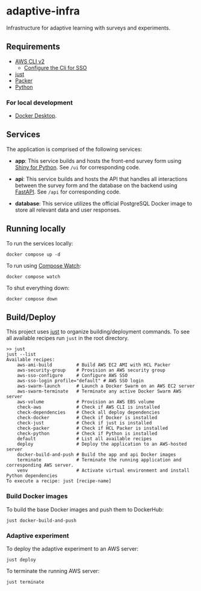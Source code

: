 # adaptive-infra
Infrastructure for adaptive learning with surveys and experiments.

## Requirements
- [AWS CLI v2](https://docs.aws.amazon.com/cli/latest/userguide/getting-started-install.html)
    - [Configure the Cli for SSO](https://docs.aws.amazon.com/cli/latest/userguide/sso-configure-profile-token.html#sso-configure-profile-token-auto-sso)
- [just](https://github.com/casey/just)
- [Packer](https://developer.hashicorp.com/packer)
- [Python](https://www.python.org/downloads/)

### For local development

- [Docker Desktop](https://docs.docker.com/desktop/).

## Services
The application is comprised of the following services:

- **app**:
    This service builds and hosts the front-end survey form using [Shiny for Python](https://shiny.posit.co/py/). See
    `/ui` for corresponding code.

- **api**:
    This service builds and hosts the API that handles all interactions
    between the survey form and the database on the backend using [FastAPI](https://fastapi.tiangolo.com/). See `/api`
    for corresponding code.

- **database**:
    This service utilizes the official PostgreSQL Docker image to store
    all relevant data and user responses.

## Running locally
To run the services locally:

```shell
docker compose up -d
```

To run using [Compose Watch](https://docs.docker.com/compose/file-watch/):
```shell
docker compose watch
```

To shut everything down:
```shell
docker compose down
```

## Build/Deploy

This project uses [just](https://github.com/casey/just) to organize building/deployment
commands. To see all available recipes run `just` in the root directory.
```shell
>> just
just --list
Available recipes:
    aws-ami-build         # Build AWS EC2 AMI with HCL Packer
    aws-security-group    # Provision an AWS security group
    aws-sso-configure     # Configure AWS SSO
    aws-sso-login profile="default" # AWS SSO login
    aws-swarm-launch      # Launch a Docker Swarm on an AWS EC2 server
    aws-swarm-terminate   # Terminate any active Docker Swarm AWS server
    aws-volume            # Provision an AWS EBS volume
    check-aws             # Check if AWS CLI is installed
    check-dependencies    # Check all deploy dependencies
    check-docker          # Check if Docker is installed
    check-just            # Check if just is installed
    check-packer          # Check if HCL Packer is installed
    check-python          # Check if Python is installed
    default               # List all available recipes
    deploy                # Deploy the application to an AWS-hosted server
    docker-build-and-push # Build the app and api Docker images
    terminate             # Terminate the running application and corresponding AWS server.
    venv                  # Activate virtual environment and install Python dependencies
To execute a recipe: just [recipe-name]
```


### Build Docker images

To build the base Docker images and push them to DockerHub:
```shell
just docker-build-and-push
```

### Adaptive experiment

To deploy the adaptive experiment to an AWS server:
```shell
just deploy
```

To terminate the running AWS server:
```shell
just terminate
```
